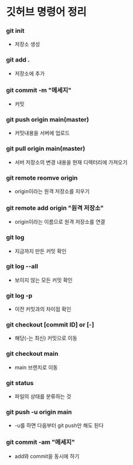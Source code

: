# 깃허브 명령어 정리

### git init

- 저장소 생성

### git add .

- 저장소에 추가

### git commit -m "메세지"

- 커밋

### git push origin main(master)

- 커밋내용을 서버에 업로드

### git pull origin main(master)

- 서버 저장소의 변경 내용을 현재 디렉터리에 가져오기

### git remote reomve origin

- origin이라는 원격 저장소를 지우기

### git remote add origin "원격 저장소"

- origin이라는 이름으로 원격 저장소를 연결

### git log

- 지금까지 만든 커밋 확인

### git log --all

- 보이지 않는 모든 커밋 확인

### git log -p

- 이전 커밋과의 차이점 확인

### git checkout [commit ID] or [-]

- 해당(-는 최신) 커밋으로 이동

### git checkout main

- main 브렌치로 이동

### git status

- 파일의 상태를 분류하는 것

### git push -u origin main

- -u를 하면 다음부터 git push만 해도 된다

### git commit -am "메세지"

- add와 commit을 동시에 하기
